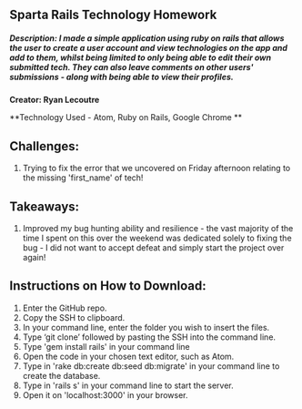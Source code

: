 ## Sparta Rails Technology Homework

##### Description: I made a simple application using ruby on rails that allows the user to create a user account and view technologies on the app and add to them, whilst being limited to only being able to edit their own submitted tech. They can also leave comments on other users' submissions - along with being able to view their profiles.
**Creator: Ryan Lecoutre**

**Technology Used - Atom, Ruby on Rails, Google Chrome **

## Challenges:

1. Trying to fix the error that we uncovered on Friday afternoon relating to the missing 'first_name' of tech!

## Takeaways:

1. Improved my bug hunting ability and resilience - the vast majority of the time I spent on this over the weekend was dedicated solely to fixing the bug - I did not want to accept defeat and simply start the project over again!

## Instructions on How to Download:
1. Enter the GitHub repo.
2. Copy the SSH to clipboard.
3. In your command line, enter the folder you wish to insert the files.
4. Type ‘git clone’ followed by pasting the SSH into the command line.
5. Type 'gem install rails' in your command line
6. Open the code in your chosen text editor, such as Atom.
7. Type in 'rake db:create db:seed db:migrate' in your command line to create the database.
8. Type in 'rails s' in your command line to start the server.
9. Open it on 'localhost:3000' in your browser.
